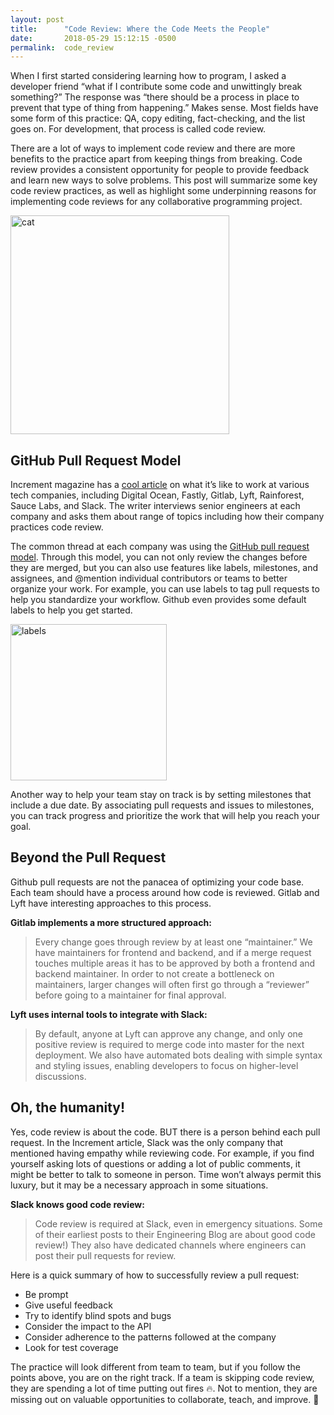 ```yaml
---
layout: post
title:      "Code Review: Where the Code Meets the People"
date:       2018-05-29 15:12:15 -0500
permalink:  code_review
---
```


When I first started considering learning how to program, I asked a developer friend “what if I contribute some code and unwittingly break something?” The response was “there should be a process in place to prevent that type of thing from happening.” Makes sense. Most fields have some form of this practice: QA, copy editing, fact-checking, and the list goes on. For development, that process is called code review. 

There are a lot of ways to implement code review and there are more benefits to the practice apart from keeping things from breaking. Code review provides a consistent opportunity for people to provide feedback and learn new ways to solve problems. This post will summarize some key code review practices, as well as highlight some underpinning reasons for implementing code reviews for any collaborative programming project.

<img src="https://i.imgur.com/zI6PjtT.png" title="cat" height="350" width="350" class="img-responsive"> 

## GitHub Pull Request Model

Increment magazine has a [cool article](https://increment.com/development/what-its-like-to-be-a-developer-at/) on what it’s like to work at various tech companies, including Digital Ocean, Fastly, Gitlab, Lyft, Rainforest, Sauce Labs, and Slack. The writer interviews senior engineers at each company and asks them about range of topics including how their company practices code review. 

The common thread at each company was using the [GitHub pull request model](https://help.github.com/articles/about-pull-requests/). Through this model, you can not only review the changes before they are merged, but you can also use features like labels, milestones, and assignees, and @mention individual contributors or teams to better organize your work. For example, you can use labels to tag pull requests to help you standardize your workflow. Github even provides some default labels to help you get started.

<img src="https://i.imgur.com/8zQSM0U.png" title="labels" height="250" width="250" class="img-responsive">

Another way to help your team stay on track is by setting milestones that include a due date. By associating pull requests and issues to milestones, you can track progress and prioritize the work that will help you reach your goal. 

## Beyond the Pull Request

Github pull requests are not the panacea of optimizing your code base. Each team should have a process around how code is reviewed. Gitlab and Lyft have interesting approaches to this process.

**Gitlab implements a more structured approach:**
>Every change goes through review by at least one “maintainer.” We have maintainers for frontend and backend, and if a merge request touches multiple areas it has to be approved by both a frontend and backend maintainer. In order to not create a bottleneck on maintainers, larger changes will often first go through a “reviewer” before going to a maintainer for final approval.

**Lyft uses internal tools to integrate with Slack:**
>By default, anyone at Lyft can approve any change, and only one positive review is required to merge code into master for the next deployment. We also have automated bots dealing with simple syntax and styling issues, enabling developers to focus on higher-level discussions.

## Oh, the humanity!

Yes, code review is about the code. BUT there is a person behind each pull request. In the Increment article, Slack was the only company that mentioned having empathy while reviewing code. For example, if you find yourself asking lots of questions or adding a lot of public comments, it might be better to talk to someone in person. Time won’t always permit this luxury, but it may be a necessary approach in some situations. 

**Slack knows good code review:**
>Code review is required at Slack, even in emergency situations. Some of their earliest posts to their Engineering Blog are about good code review!) They also have dedicated channels where engineers can post their pull requests for review.

Here is a quick summary of how to successfully review a pull request:

* Be prompt
* Give useful feedback
* Try to identify blind spots and bugs
* Consider the impact to the API
* Consider adherence to the patterns followed at the company
* Look for test coverage

The practice will look different from team to team, but if you follow the points above, you are on the right track. If a team is skipping code review, they are spending a lot of time putting out fires 🔥. Not to mention, they are missing out on valuable opportunities to collaborate, teach, and improve. 🎯 
